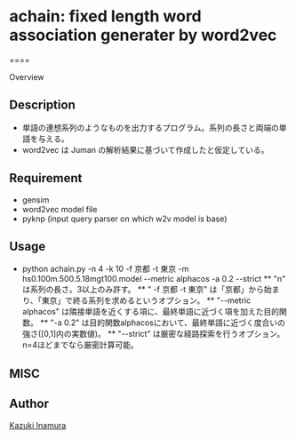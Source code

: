# achain: fixed length word association generater by word2vec
====

Overview

## Description

* 単語の連想系列のようなものを出力するプログラム。系列の長さと両端の単語を与える。
* word2vec は Juman の解析結果に基づいて作成したと仮定している。

<!-- ## Demo -->

<!-- ## VS. -->

## Requirement
* gensim
* word2vec model file
* pyknp (input query parser on which w2v model is base)


## Usage
* python achain.py -n 4 -k 10 -f 京都 -t 東京 -m hs0.100m.500.5.18mgt100.model --metric alphacos -a 0.2 --strict
** "n" は系列の長さ。3以上のみ許す。
** " -f 京都 -t 東京" は「京都」から始まり、「東京」で終る系列を求めるというオプション。
** "--metric alphacos" は隣接単語を近くする項に、最終単語に近づく項を加えた目的関数。
** "-a 0.2" は目的関数alphacosにおいて、最終単語に近づく度合いの強さ([0,1]内の実数値)。
**  "--strict" は厳密な経路探索を行うオプション。n=4ほどまでなら厳密計算可能。

<!-- ## Install -->

<!-- ## Contribution -->

<!-- ## Licence -->

<!-- [MIT](https://github.com/tcnksm/tool/blob/master/LICENCE) -->

## MISC

<!-- ## TODO -->

## Author

[Kazuki Inamura](https://github.com/kzinmr)

